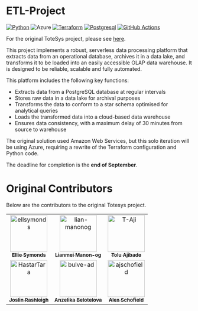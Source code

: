 # ETL-Project
[![Python](https://img.shields.io/badge/Python-FFD43B?style=for-the-badge&logo=python&logoColor=blue)](https://www.python.org/)
![Azure](https://img.shields.io/badge/azure-%230072C6.svg?style=for-the-badge&logo=microsoftazure&logoColor=white)
[![Terraform](https://img.shields.io/badge/Terraform-7B42BC?style=for-the-badge&logo=terraform&logoColor=white)](https://www.terraform.io/)
[![Postgresql](https://img.shields.io/badge/PostgreSQL-316192?style=for-the-badge&logo=postgresql&logoColor=white)](https://www.postgresql.org/)
[![GitHub Actions](https://img.shields.io/badge/GitHub_Actions-2088FF?style=for-the-badge&logo=github-actions&logoColor=white)](https://github.com/features/actions)

For the original ToteSys project, please see [here](https://github.com/ajschofield/de-project-bentley).

This project implements a robust, serverless data processing platform that extracts data from an operational database, archives it in a data lake, and transforms it to be loaded into an easily accessible OLAP data warehouse. It is designed to be reliable, scalable and fully automated.

This platform includes the following key functions:
- Extracts data from a PostgreSQL database at regular intervals
- Stores raw data in a data lake for archival purposes
- Transforms the data to conform to a star schema optimised for analytical queries
- Loads the transformed data into a cloud-based data warehouse
- Ensures data consistency, with a maximum delay of 30 minutes from source to warehouse

The original solution used Amazon Web Services, but this solo iteration will be using Azure, requiring a rewrite of the Terraform configuration and Python code.

The deadline for completion is the **end of September**.

# Original Contributors
Below are the contributors to the original Totesys project.
<table>
  <tr>
    <td align="center">
      <a href="https://github.com/ellsymonds">
        <img src="https://github.com/ellsymonds.png" width="100px;" alt="ellsymonds"/>
        <br />
        <sub><b>Ellie Symonds</b></sub>
      </a>
    </td>
    <td align="center">
      <a href="https://github.com/lian-manonog">
        <img src="https://github.com/lian-manonog.png" width="100px;" alt="lian-manonog"/>
        <br />
        <sub><b>Lianmei Manon-og</b></sub>
      </a>
    </td>
    <td align="center">
      <a href="https://github.com/T-Aji">
        <img src="https://github.com/T-Aji.png" width="100px;" alt="T-Aji"/>
        <br />
        <sub><b>Tolu Ajibade</b></sub>
      </a>
    </td>
  </tr>
  <tr>
    <td align="center">
      <a href="https://github.com/HastarTara">
        <img src="https://github.com/HastarTara.png" width="100px;" alt="HastarTara"/>
        <br />
        <sub><b>Joslin Rashleigh</b></sub>
      </a>
    </td>
    <td align="center">
      <a href="https://github.com/bulve-ad">
        <img src="https://github.com/bulve-ad.png" width="100px;" alt="bulve-ad"/>
        <br />
        <sub><b>Anzelika Belotelova</b></sub>
      </a>
    </td>
    <td align="center">
      <a href="https://github.com/ajschofield">
        <img src="https://github.com/ajschofield.png" width="100px;" alt="ajschofield"/>
        <br />
        <sub><b>Alex Schofield</b></sub>
      </a>
    </td>
  </tr>
</table>

